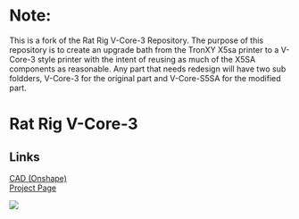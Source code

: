 # Note: 
This is a fork of the Rat Rig V-Core-3 Repository.  The purpose of this repository is to create an upgrade bath from the TronXY X5sa printer to a V-Core-3 style printer with the intent of reusing as much of the X5SA components as reasonable.  Any part that needs redesign will have two sub foldders, V-Core-3 for the original part and V-Core-S5SA for the modified part.

# Rat Rig V-Core-3

## Links

[CAD (Onshape)](https://cad.onshape.com/documents/d94df008ab784b239866b668/w/ab1c5f2e60ecc0f22d346772/e/b8a9a500995d657088a1bb8b)  
[Project Page](https://v-core3.ratrig.com/)

![](https://github.com/Rat-Rig/V-core-3/raw/main/docs/src/assets/00.png)
